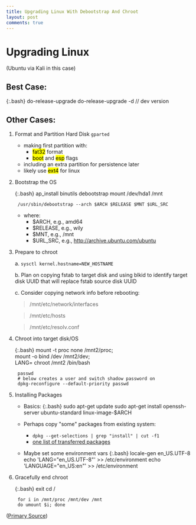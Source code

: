 ```yaml
---
title: Upgrading Linux With Debootstrap And Chroot
layout: post
comments: true
---
```

# Upgrading Linux 
(Ubuntu via Kali in this case)

## Best Case:

{:.bash}
	do-release-upgrade
	do-release-upgrade -d  // dev version


## Other Cases:

1. Format and Partition Hard Disk
	`gparted`
    - making first partition with:
        - <mark>fat32</mark> format
        - <mark>boot</mark> and <mark>esp</mark> flags
    - including an extra partition for persistence later
    - likely use <mark>ext4</mark> for linux

2. Bootstrap the OS

	{:.bash}
        ap_install binutils debootstrap
        mount /dev/hda1 /mnt

        /usr/sbin/debootstrap --arch $ARCH $RELEASE $MNT $URL_SRC


	- where:
		- $ARCH, e.g., amd64
		- $RELEASE, e.g., wily
		- $MNT, e.g., /mnt
		- $URL_SRC, e.g., http://archive.ubuntu.com/ubuntu

3. Prepare to chroot

    a. `sysctl kernel.hostname=NEW_HOSTNAME`

    b. Plan on copying fstab to target disk and using blkid to identify target disk UUID that will replace fstab source disk UUID

    c. Consider copying network info before rebooting:
   
    > /mnt/etc/network/interfaces
   
	> /mnt/etc/hosts
   
	> /mnt/etc/resolv.conf

4. Chroot into target disk/OS

    {:.bash}
        mount -t proc none /mnt2/proc; \
        mount -o bind /dev /mnt2/dev; \
        LANG= chroot /mnt2 /bin/bash

        passwd
        # below creates a user and switch shadow password on
        dpkg-reconfigure --default-priority passwd

5. Installing Packages

	- Basics:
		{:.bash}
            sudo apt-get update
            sudo apt-get install openssh-server ubuntu-standard linux-image-$ARCH

	- Perhaps copy "some" packages from existing system:
		- `dpkg --get-selections | grep "install" | cut -f1`
		- [one list of transferred packages](http://pastebin.com/ej2p0Mt3)

    - Maybe set some environment vars
		{:.bash}
            locale-gen en_US.UTF-8
            echo 'LANG="en_US.UTF-8"' >> /etc/environment
            echo 'LANGUAGE="en_US:en"' >> /etc/environment


5. Gracefully end chroot

    {:.bash}
        exit
        cd /

        for i in /mnt/proc /mnt/dev /mnt
        do umount $i; done


([Primary Source](https://help.ubuntu.com/community/Installation/OverSSH))